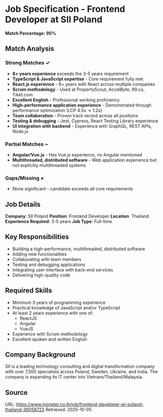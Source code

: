 # Job Specification - Frontend Developer at SII Poland

**Match Percentage: 95%**

## Match Analysis

### Strong Matches ✓
- **8+ years experience** exceeds the 3-5 years requirement
- **TypeScript & JavaScript expertise** - Core requirement fully met
- **React.js experience** - 8+ years with React across multiple companies
- **Scrum methodology** - Used at PropertyScout, AccelByte, 99.co, Tiket.com
- **Excellent English** - Professional working proficiency
- **High-performance application experience** - Demonstrated through performance optimization (LCP 4.5s → 1.2s)
- **Team collaboration** - Proven track record across all positions
- **Testing & debugging** - Jest, Cypress, React Testing Library experience
- **UI integration with backend** - Experience with GraphQL, REST APIs, Node.js

### Partial Matches ~
- **Angular/Vue.js** - Has Vue.js experience, no Angular mentioned
- **Multithreaded, distributed software** - Web application experience but not explicitly multithreaded systems

### Gaps/Missing ×
- None significant - candidate exceeds all core requirements

## Job Details

**Company**: SII Poland
**Position**: Frontend Developer
**Location**: Thailand
**Experience Required**: 3-5 years
**Job Type**: Full-time

## Key Responsibilities
- Building a high-performance, multithreaded, distributed software
- Adding new functionalities
- Collaborating with team members
- Testing and debugging applications
- Integrating user interface with back-end services
- Delivering high-quality code

## Required Skills
- Minimum 3 years of programming experience
- Practical knowledge of JavaScript and/or TypeScript
- At least 2 years experience with one of:
  * ReactJS
  * Angular
  * VueJS
- Experience with Scrum methodology
- Excellent spoken and written English

## Company Background
SII is a leading technology consulting and digital transformation company with over 7,500 specialists across Poland, Sweden, Ukraine, and India. The company is expanding its IT center into Vietnam/Thailand/Malaysia.

## Source
URL: https://www.monster.co.th/job/frontend-developer-sii-poland-thailand-36058723
Retrieved: 2025-10-05
